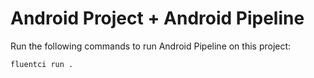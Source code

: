 # Android Project + Android Pipeline

Run the following commands to run Android Pipeline on this project:

```bash
fluentci run .
```
